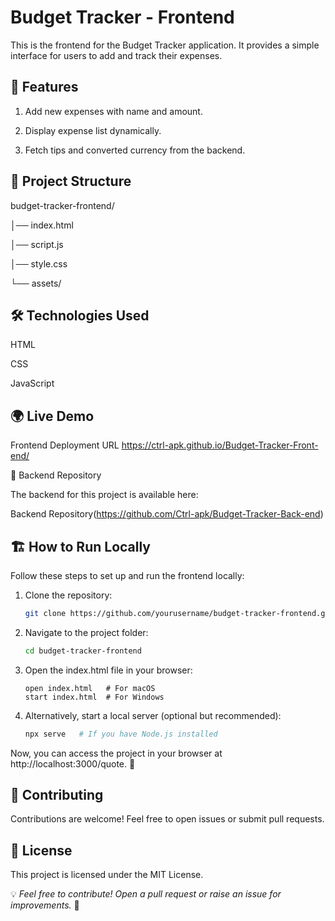 # Budget Tracker - Frontend

This is the frontend for the Budget Tracker application. It provides a simple interface for users to add and track their expenses.

## 🚀 Features

1. Add new expenses with name and amount.

2. Display expense list dynamically.

3. Fetch tips and converted currency from the backend.

## 📂 Project Structure

budget-tracker-frontend/

│── index.html

│── script.js

│── style.css

└── assets/

## 🛠️ Technologies Used

HTML

CSS

JavaScript

## 🌍 Live Demo

Frontend Deployment URL
https://ctrl-apk.github.io/Budget-Tracker-Front-end/

🔗 Backend Repository


The backend for this project is available here:

Backend Repository(https://github.com/Ctrl-apk/Budget-Tracker-Back-end)

## 🏗️ How to Run Locally

Follow these steps to set up and run the frontend locally:

1. Clone the repository:

   ```sh
   git clone https://github.com/yourusername/budget-tracker-frontend.git

3. Navigate to the project folder:
   ```sh
   cd budget-tracker-frontend

3. Open the index.html file in your browser:
   ```ssh
   open index.html   # For macOS
   start index.html  # For Windows

4. Alternatively, start a local server (optional but recommended):
   ```sh
   npx serve   # If you have Node.js installed

Now, you can access the project in your browser at http://localhost:3000/quote. 🚀

## 🤝 Contributing

Contributions are welcome! Feel free to open issues or submit pull requests.

## 📜 License

This project is licensed under the MIT License.


💡 _Feel free to contribute! Open a pull request or raise an issue for improvements._ 🚀




